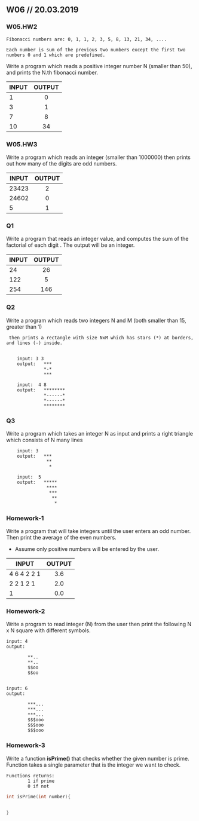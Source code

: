 
## W06 // 20.03.2019

### W05.HW2


    Fibonacci numbers are: 0, 1, 1, 2, 3, 5, 8, 13, 21, 34, .... 

    Each number is sum of the previous two numbers except the first two numbers 0 and 1 which are predefined.

Write a program which reads a positive integer number N (smaller than 50), and prints the N.th fibonacci number. 


| INPUT      | OUTPUT    |         
| ---------  |:---------:| 
| 1     | 0 | 
| 3     | 1 | 
| 7     | 8 | 
| 10     | 34 | 


### W05.HW3

Write a program which reads an integer (smaller than 1000000)  then prints out how many of the digits are odd numbers. 


| INPUT      | OUTPUT    |         
| ---------  |:---------:| 
| 23423      | 2 | 
| 24602      | 0 | 
| 5          | 1 |


### Q1
Write a program that reads an integer value, and computes the sum of the factorial of each digit . 
The output will be an integer. 

| INPUT      | OUTPUT    |         
| ---------  |:---------:| 
| 24     | 26 | 
| 122     | 5 | 
| 254     | 146 | 

 ### Q2
 Write a program which reads two integers N and M (both smaller than 15, greater than 1) 
 
     then prints a rectangle with size NxM which has stars (*) at borders, and lines (-) inside. 
     
     
        input: 3 3
        output:   ***
                  *-*
                  ***
        
        input:  4 8
        output:   ********
                  *------*
                  *------*
                  ********

### Q3
 Write a program which takes an integer N as input and prints a right triangle which consists of N many lines 
     
     
        input: 3 
        output:   ***
                   **
                    *
        
        input:  5
        output:   *****
                   ****
                    ***
                     **
                      *

 ### Homework-1

Write a program that will take integers until the user enters an odd number. Then print the average of the even numbers. 
 - Assume only positive numbers will be entered by the user. 
 
 
| INPUT      | OUTPUT    |         
| ---------  |:---------:| 
| 4 6 4 2 2 1     | 3.6 | 
| 2 2 1 2 1     | 2.0 | 
| 1     | 0.0 | 

 ### Homework-2
 
 Write a program to read integer (N) from the user then print the following N x N square with different symbols.

    input: 4
    output: 
  
            **..
            **..
            $$oo
            $$oo
    
    
    input: 6
    output:
    
            ***...
            ***...
            ***...
            $$$ooo
            $$$ooo
            $$$ooo

 ### Homework-3

Write a function **isPrime()** that checks whether the given number is prime. Function takes a single parameter that is the integer we want to check. 

    Functions returns:
            1 if prime
            0 if not


```c
int isPrime(int number){


}
```
